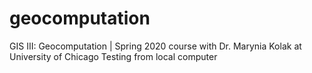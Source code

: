 # geocomputation
GIS III: Geocomputation | Spring 2020 course with Dr. Marynia Kolak at University of Chicago
Testing from local computer
